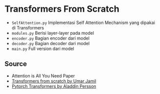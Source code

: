 # Transformers From Scratch


- `SelfAttention.py` Implementasi Self Attention Mechanism yang dipakai di Transformers
- `modules.py` Berisi layer-layer pada model
- `encoder.py` Bagian encoder dari model
- `decoder.py` Bagian decoder dari model
- `main.py` Full version dari model

## Source
- Attention is All You Need Paper
- [Transformers from scratch by Umar Jamil](https://www.youtube.com/watch?v=ISNdQcPhsts&t=108s)
- [Pytorch Transformers by Aladdin Persson](https://www.youtube.com/watch?v=U0s0f995w14&t=1905s)
